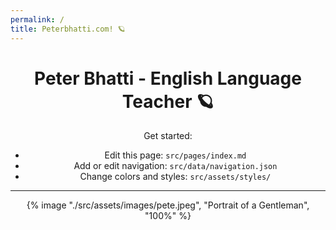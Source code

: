 ```yaml
---
permalink: /
title: Peterbhatti.com! 🪐
---
```


<header id="page-header">
  <h1>
Peter Bhatti - English Language Teacher 🪐
  </h1>
  <p>Get started:</p>
  <ul>
    <li>Edit this page: <code>src/pages/index.md</code></li>
    <li>Add or edit navigation: <code>src/data/navigation.json</code></li>
    <li>Change colors and styles: <code>src/assets/styles/</code></li>
  </ul>

  <hr>

  {% image "./src/assets/images/pete.jpeg", "Portrait of a Gentleman", "100%" %}

</header>
